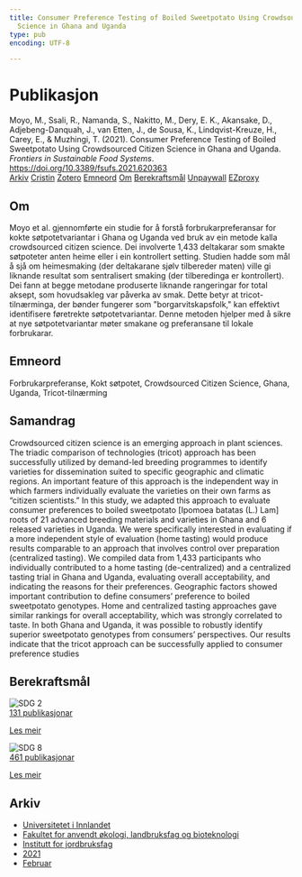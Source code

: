 ```yaml
---
title: Consumer Preference Testing of Boiled Sweetpotato Using Crowdsourced Citizen
  Science in Ghana and Uganda
type: pub
encoding: UTF-8

---
```

<h1>Publikasjon</h1>
<article id="csl-bib-container-TDPRMM8N" class="csl-bib-container">
  <div class="csl-bib-body"> <div class="csl-entry">Moyo, M., Ssali, R., Namanda, S., Nakitto, M., Dery, E. K., Akansake, D., Adjebeng-Danquah, J., van Etten, J., de Sousa, K., Lindqvist-Kreuze, H., Carey, E., &#38; Muzhingi, T. (2021). Consumer Preference Testing of Boiled Sweetpotato Using Crowdsourced Citizen Science in Ghana and Uganda. <i>Frontiers in Sustainable Food Systems</i>. <a href="https://doi.org/10.3389/fsufs.2021.620363">https://doi.org/10.3389/fsufs.2021.620363</a></div> </div>
  <div class="csl-bib-buttons">
    <a href="#taxonomy-article-TDPRMM8N" alt="archive" class="csl-bib-button">Arkiv</a>
    <a href="https://app.cristin.no/results/show.jsf?id=1886601" alt="Cristin" class="csl-bib-button">Cristin</a>
    <a href="http://zotero.org/groups/5881554/items/TDPRMM8N" alt="Zotero" class="csl-bib-button">Zotero</a>
    <a href="#keywords-article-TDPRMM8N" alt="keywords" class="csl-bib-button">Emneord</a>
    <a href="#about-article-TDPRMM8N" alt="about_pub" class="csl-bib-button">Om</a>
    <a href="#sdg-article-TDPRMM8N" alt="sdg" class="csl-bib-button">Berekraftsmål</a>
    <a href="https://www.frontiersin.org/articles/10.3389/fsufs.2021.620363/pdf" alt="Unpaywall" class="csl-bib-button">Unpaywall</a>
    <a href="https://www.frontiersin.org/articles/10.3389/fsufs.2021.620363/pdf" alt="EZproxy" class="csl-bib-button">EZproxy</a>
  </div>
  <div id="csl-bib-meta-container-TDPRMM8N"></div>
</article>
<div id="csl-bib-meta-TDPRMM8N" class="csl-bib-meta">
  <article id="about-article-TDPRMM8N" class="about_pub-article">
    <h1>Om</h1>
    Moyo et al. gjennomførte ein studie for å forstå forbrukarpreferansar for kokte søtpotetvariantar i Ghana og Uganda ved bruk av ein metode kalla crowdsourced citizen science. Dei involverte 1,433 deltakarar som smakte søtpoteter anten heime eller i ein kontrollert setting. Studien hadde som mål å sjå om heimesmaking (der deltakarane sjølv tilbereder maten) ville gi liknande resultat som sentralisert smaking (der tilberedinga er kontrollert). Dei fann at begge metodane produserte liknande rangeringar for total aksept, som hovudsakleg var påverka av smak. Dette betyr at tricot-tilnærminga, der bønder fungerer som "borgarvitskapsfolk," kan effektivt identifisere føretrekte søtpotetvariantar. Denne metoden hjelper med å sikre at nye søtpotetvariantar møter smakane og preferansane til lokale forbrukarar.
  </article>
  <article id="keywords-article-TDPRMM8N" class="keywords-article">
    <h1>Emneord</h1>
    Forbrukarpreferanse, Kokt søtpotet, Crowdsourced Citizen Science, Ghana, Uganda, Tricot-tilnærming
  </article>
  <article id="abstract-article-TDPRMM8N" class="abstract-article">
    <h1>Samandrag</h1>
    Crowdsourced citizen science is an emerging approach in plant sciences. The 
triadic comparison of technologies (tricot) approach has been successfully utilized 
by demand-led breeding programmes to identify varieties for dissemination suited to 
specific geographic and climatic regions. An important feature of this approach is the 
independent way in which farmers individually evaluate the varieties on their own farms 
as “citizen scientists.” In this study, we adapted this approach to evaluate consumer 
preferences to boiled sweetpotato [Ipomoea batatas (L.) Lam] roots of 21 advanced 
breeding materials and varieties in Ghana and 6 released varieties in Uganda. We 
were specifically interested in evaluating if a more independent style of evaluation 
(home tasting) would produce results comparable to an approach that involves control 
over preparation (centralized tasting). We compiled data from 1,433 participants who 
individually contributed to a home tasting (de-centralized) and a centralized tasting trial in 
Ghana and Uganda, evaluating overall acceptability, and indicating the reasons for their 
preferences. Geographic factors showed important contribution to define consumers’ 
preference to boiled sweetpotato genotypes. Home and centralized tasting approaches 
gave similar rankings for overall acceptability, which was strongly correlated to taste. 
In both Ghana and Uganda, it was possible to robustly identify superior sweetpotato 
genotypes from consumers’ perspectives. Our results indicate that the tricot approach 
can be successfully applied to consumer preference studies
  </article>
  <article id="sdg-article-TDPRMM8N" class="sdg-article">
    <h1>Berekraftsmål</h1>
    <div class="sdg-container"><div id="sdg2" class="sdg">
        <img src="{{< params subfolder >}}images/sdg/sdg02_nn.png" class="image" alt="SDG 2">
        <div class="sdg-overlay">
          <a href="/nn/archive/?key=?sdg=2#archive" class="sdg-publication-count"><span>131</span> publikasjonar</a>
          <p><a href="https://fn.no/om-fn/fns-baerekraftsmaal/utrydde-sult?lang=nno-NO" class="sdg-read-more">Les meir</a></p>
        </div>
      </div> <div id="sdg8" class="sdg">
        <img src="{{< params subfolder >}}images/sdg/sdg08_nn.png" class="image" alt="SDG 8">
        <div class="sdg-overlay">
          <a href="/nn/archive/?key=?sdg=8#archive" class="sdg-publication-count"><span>461</span> publikasjonar</a>
          <p><a href="https://fn.no/om-fn/fns-baerekraftsmaal/anstendig-arbeid-og-oekonomisk-vekst?lang=nno-NO" class="sdg-read-more">Les meir</a></p>
        </div>
      </div></div>
  </article>
  <article id="taxonomy-article-TDPRMM8N" class="taxonomy-article">
    <h1>Arkiv</h1>
    <ul>
      <li>
        <a href="/nn/archive/?key=3DCRN523">Universitetet i Innlandet</a>
      </li>
      <li>
        <a href="/nn/archive/?key=T77LXH6D">Fakultet for anvendt økologi, landbruksfag og bioteknologi</a>
      </li>
      <li>
        <a href="/nn/archive/?key=SSN4QLEC">Institutt for jordbruksfag</a>
      </li>
      <li>
        <a href="/nn/archive/?key=LRBGYVJB">2021</a>
      </li>
      <li>
        <a href="/nn/archive/?key=QGQEMDTT">Februar</a>
      </li>
    </ul>
  </article>
</div>
